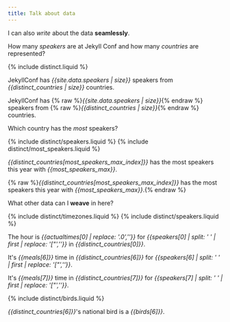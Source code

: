 ```yaml
---
title: Talk about data
---
```


I can also *write* about the data **seamlessly**.

<!--*-->

How many *speakers* are at Jekyll Conf and how many *countries* are represented?

<!--*-->

{% include distinct.liquid %}

JekyllConf has *{{site.data.speakers | size}}* speakers from *{{distinct_countries | size}}* countries.

<!--*-->

JekyllConf has {% raw %}*{{site.data.speakers&nbsp;&#124;&nbsp;size}}*{% endraw %} speakers from {% raw %}*{{distinct_countries&nbsp;&#124;&nbsp;size}}*{% endraw %} countries.

<!--*-->

Which country has the *most* speakers?

<!--*-->

{% include distinct/speakers.liquid %}
{% include distinct/most_speakers.liquid %}

*{{distinct_countries[most_speakers_max_index]}}* has the most speakers this year with *{{most_speakers_max}}*.

<!--*-->

{% raw %}*{{distinct_countries[most_speakers_max_index]}}* has the most speakers this year with *{{most_speakers_max}}*.{% endraw %}

<!--*-->

What other data can I **weave** in here?

<!--*-->

{% include distinct/timezones.liquid %}
{% include distinct/speakers.liquid %}

The hour is *{{actualtimes[0] | replace: '.0',''}}* for *{{speakers[0] | split: ' ' | first | replace: '["',''}}* in  *{{distinct_countries[0]}}*.

<!--*-->

It's *{{meals[6]}}* time in *{{distinct_countries[6]}}* for *{{speakers[6] | split: ' ' | first | replace: '["',''}}*.

<!--*-->

It's *{{meals[7]}}* time in *{{distinct_countries[7]}}* for *{{speakers[7] | split: ' ' | first | replace: '["',''}}*.

<!--*-->

{% include distinct/birds.liquid %}

*{{distinct_countries[6]}}*'s national bird is a *{{birds[6]}}*. 
